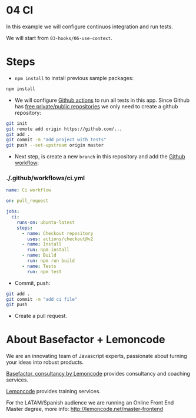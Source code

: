 # 04 CI

In this example we will configure continuos integration and run tests.

We will start from `03-hooks/06-use-context`.

# Steps

- `npm install` to install previous sample packages:

```bash
npm install
```

- We will configure [Github actions](https://github.com/features/actions) to run all tests in this app. Since Github has [free private/public repositories](https://github.com/pricing) we only need to create a github repository:

```bash
git init
git remote add origin https://github.com/...
git add .
git commit -m "add project with tests"
git push --set-upstream origin master
```

- Next step, is create a new `branch` in this repository and add the [Github workflow](https://help.github.com/en/actions/configuring-and-managing-workflows/configuring-a-workflow):

### ./.github/workflows/ci.yml

```yml
name: Ci workflow

on: pull_request

jobs:
  ci:
    runs-on: ubuntu-latest
    steps:
      - name: Checkout repository
        uses: actions/checkout@v2
      - name: Install
        run: npm install
      - name: Build
        run: npm run build
      - name: Tests
        run: npm test

```

- Commit, push:

```bash
git add .
git commit -m "add ci file"
git push
```

- Create a pull request.

# About Basefactor + Lemoncode

We are an innovating team of Javascript experts, passionate about turning your ideas into robust products.

[Basefactor, consultancy by Lemoncode](http://www.basefactor.com) provides consultancy and coaching services.

[Lemoncode](http://lemoncode.net/services/en/#en-home) provides training services.

For the LATAM/Spanish audience we are running an Online Front End Master degree, more info: http://lemoncode.net/master-frontend
